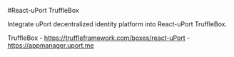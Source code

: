 #React-uPort TruffleBox

Integrate uPort decentralized identity platform into React-uPort TruffleBox.

TruffleBox - https://truffleframework.com/boxes/react-uPort - https://appmanager.uport.me
 